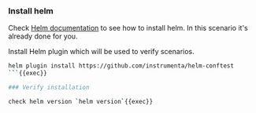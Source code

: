### Install helm

Check [Helm documentation](https://helm.sh/docs/intro/install/) to see how to install helm.
In this scenario it's already done for you.

Install Helm plugin which will be used to verify scenarios.

```bash
helm plugin install https://github.com/instrumenta/helm-conftest
```{{exec}}

### Verify installation

check helm version `helm version`{{exec}}
